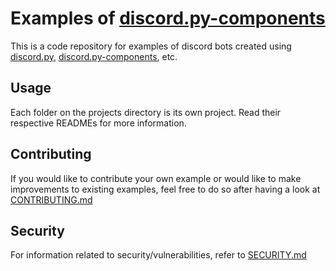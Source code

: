 # Examples of [discord.py-components](https://github.com/kiki7000/discord.py-components)

This is a code repository for examples of discord bots created using [discord.py](), [discord.py-components](https://github.com/kiki7000/discord.py-components), etc.

## Usage

Each folder on the projects directory is its own project. Read their respective READMEs for more information.

## Contributing
If you would like to contribute your own example or would like to make improvements to existing examples, feel free to do so after having a look at [CONTRIBUTING.md](https://github.com/Elektron-blip/discord-components-examples/blob/main/CONTRIBUTING.md)

## Security
For information related to security/vulnerabilities, refer to [SECURITY.md](https://github.com/Elektron-blip/discord-components-examples/blob/main/SECURITY.md)
